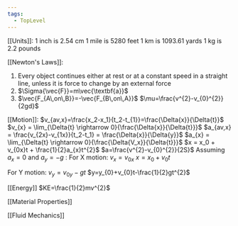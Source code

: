 ```yaml
---
tags:
  - TopLevel
---
```

[[Units]]: 
1 inch is 2.54 cm
1 mile is 5280 feet
1 km is 1093.61 yards
1 kg is 2.2 pounds

[[Newton's Laws]]:
1. Every object continues either at rest or at a constant speed in a straight line, unless it is force to change by an external force
2. $\Sigma{\vec{F}}=m\vec{\textbf{a}}$ 
3. $\vec{F_{A\,on\,B}}=-\vec{F_{B\,on\,A}}$ 
 $\mu=\frac{v^{2}-v_{0}^{2}}{2gd}$ 


[[Motion]]:
 $v_{av,x}=\frac{x_2-x_1}{t_2-t_{1}}=\frac{\Delta{x}}{\Delta{t}}$
 $v_{x} = \lim_{\Delta{t} \rightarrow 0}{\frac{\Delta{x}}{\Delta{t}}}$ 
 $a_{av,x} = \frac{v_{2x}-v_{1x}}{t_2-t_1} = \frac{\Delta{x}}{\Delta{y}}$ 
 $a_{x} = \lim_{\Delta{t} \rightarrow 0}{\frac{\Delta{V_x}}{\Delta{t}}}$ 
 $x = x_0 + v_{0x}t + \frac{1}{2}a_{x}t^{2}$ 
 $a=\frac{v^{2}-v_{0}^{2}}{2S}$ 
Assuming $a_{x}=0$ and $a_{y}=-g$ :
For X motion:
$v_{x}=v_{0x}$
$x=x_{0}+v_{0}t$ 

For Y motion:
$v_{y}=v_{0y}-gt$
$y=y_{0}+v_{0}t-\frac{1}{2}gt^{2}$ 

[[Energy]] 
$KE=\frac{1}{2}mv^{2}$ 

[[Material Properties]]


[[Fluid Mechanics]]
